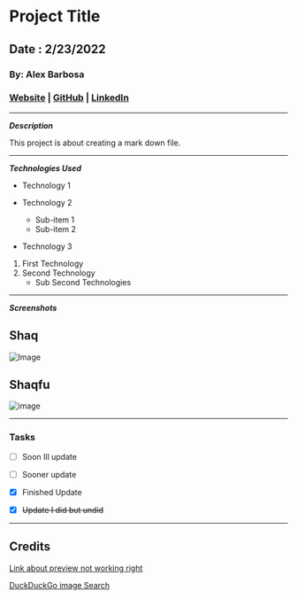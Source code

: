 # Project Title

## Date : 2/23/2022

### By: Alex Barbosa

### [Website](https://alex-barbosa.com) | [GitHub](https://github.com) | [LinkedIn](https://linkedin.com)

***
***Description***

This project is about creating a mark down file.

***
***Technologies Used***

* Technology 1
* Technology 2
    * Sub-item 1
    * Sub-item 2

* Technology 3


1. First Technology
2. Second Technology
    * Sub Second Technologies


***

***Screenshots***

## Shaq

![Image](https://external-content.duckduckgo.com/iu/?u=https%3A%2F%2Fstayhipp.com%2Fwp-content%2Fuploads%2F2019%2F04%2Fshaq.jpg&f=1&nofb=1)

## Shaqfu

![image](https://external-content.duckduckgo.com/iu/?u=https%3A%2F%2Fwww.si.com%2F.image%2Ft_share%2FMTY4MTk4OTk4OTUxMDc3NzYx%2Fimage-placeholder-title.png&f=1&nofb=1)

***
### Tasks

- [ ] Soon Ill update
- [ ] Sooner update
- [x] Finished Update
- [x] ~~Update I did but undid~~


*** 

## Credits

[Link about preview not working right](https://github.com/Microsoft/vscode/issues/33755)

[DuckDuckGo image Search](https://duckduckgo.com/)

